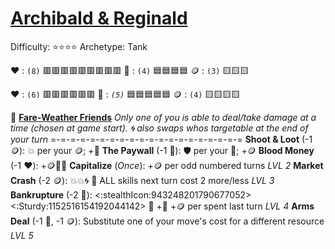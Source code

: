 # [**__Archibald & Reginald__**](<https://youtu.be/WsWkLVi2Xf8>)
Difficulty: ⭐⭐⭐⭐ 
Archetype: Tank

:heart: : `(8)`    :red_square::red_square::red_square::red_square::red_square::red_square::red_square::red_square::red_square:
:large_blue_diamond: : `(4)`    :blue_square::blue_square::blue_square::blue_square:
:coin: : `(3)`    :yellow_square::yellow_square::yellow_square:

:heart: : `(6)`    :red_square::red_square::red_square::red_square::red_square::red_square:
:large_blue_diamond: : *`(5)`*    :blue_square::blue_square::blue_square::blue_square::blue_square:
:coin: : `(4)`    :yellow_square::yellow_square::yellow_square::yellow_square:

:money_with_wings:  [**Fare-Weather Friends**](https://media.discordapp.net/attachments/1056365502101979146/1168051982943146084/Archibald_And_Reginald.jpg?ex=65505c2e&is=653de72e&hm=1b0bdcd6f39f0f216d8a93f47fb1d9a994b5865bdcb56ee0acb52bbb4141c250&=)
*Only one of you is able to deal/take damage at a time (chosen at game start). :cyclone: also swaps whos targetable at the end of your turn*
=-=-=-=-=-=-=-=-=-=-=-=-=-=-=-=-=-=-=-=
**Shoot & Loot** (-1 :coin:): :boom: per your :coin:; +:large_blue_diamond:
**The Paywall**  (-1 :large_blue_diamond:): :shield: per your :large_blue_diamond:; +:coin:
**Blood Money** (-1 :heart:): +:coin::large_blue_diamond::cyclone:
**Capitalize** (*Once*): +:coin: per odd numbered turns *LVL 2*
**Market Crash** (-2 :coin:): :boom::boom:🌀 :twisted_rightwards_arrows: ALL skills next turn cost 2 more/less *LVL 3*
**Bankrupture**  (-2 🔷): <:stealthIcon:943248201790677052><:Sturdy:1152516154192044142> 🔀 +🔷 +:coin: per spent last turn *LVL 4*
**Arms Deal**      (-1 🔷, -1 :coin:): Substitute one of your move's cost for a different resource *LVL 5*
